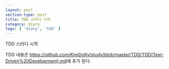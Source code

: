 ```yaml
---
layout: post
section-type: post
title: TDD 스터디 시작
category: diary
tags: [ 'diary', 'tdd' ]
---
```


TDD 스터디 시작

TDD 내용은 <https://github.com/KimDoKy/study/blob/master/TDD/TDD(Test-Driven%20Development).md>에 추가 된다.
